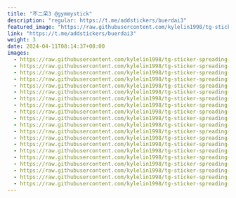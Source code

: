 ```yaml
---
title: "不二呆3 @gymmystick"
description: "regular: https://t.me/addstickers/buerdai3"
featured_image: "https://raw.githubusercontent.com/kylelin1998/tg-sticker-spreading-worldwide-images/main/img/35291b55-5528-4568-b023-215966bfde6e.jpg"
link: "https://t.me/addstickers/buerdai3"
weight: 3
date: 2024-04-11T08:14:37+08:00
images:
  - https://raw.githubusercontent.com/kylelin1998/tg-sticker-spreading-worldwide-images/main/img/35291b55-5528-4568-b023-215966bfde6e.jpg
  - https://raw.githubusercontent.com/kylelin1998/tg-sticker-spreading-worldwide-images/main/img/35386442-357c-45ca-b7ff-6e210f9e608a.jpg
  - https://raw.githubusercontent.com/kylelin1998/tg-sticker-spreading-worldwide-images/main/img/1e5a58e7-2b04-43ae-b444-642c05b9e718.jpg
  - https://raw.githubusercontent.com/kylelin1998/tg-sticker-spreading-worldwide-images/main/img/222104d6-708c-41b6-bcef-ae54fa5478a7.jpg
  - https://raw.githubusercontent.com/kylelin1998/tg-sticker-spreading-worldwide-images/main/img/2f869071-b324-4d7a-ae4c-386b7d6ef49b.jpg
  - https://raw.githubusercontent.com/kylelin1998/tg-sticker-spreading-worldwide-images/main/img/cdb859b2-2dbf-4f61-8b10-027d833dd60b.jpg
  - https://raw.githubusercontent.com/kylelin1998/tg-sticker-spreading-worldwide-images/main/img/349f51a2-49fa-4def-8704-446241f78fe1.jpg
  - https://raw.githubusercontent.com/kylelin1998/tg-sticker-spreading-worldwide-images/main/img/cd6fa340-0319-4e36-8de0-700a1486858f.jpg
  - https://raw.githubusercontent.com/kylelin1998/tg-sticker-spreading-worldwide-images/main/img/07819001-4358-47d0-b3e3-07eeb7f0a85a.jpg
  - https://raw.githubusercontent.com/kylelin1998/tg-sticker-spreading-worldwide-images/main/img/2fe1c21c-afcf-47cf-bf68-62a9f8adc09d.jpg
  - https://raw.githubusercontent.com/kylelin1998/tg-sticker-spreading-worldwide-images/main/img/c45da5cd-e907-4f7c-a2d6-aee2628d96d5.jpg
  - https://raw.githubusercontent.com/kylelin1998/tg-sticker-spreading-worldwide-images/main/img/9a15a6c8-e2c4-4bd9-a20c-ee363412d3d4.jpg
  - https://raw.githubusercontent.com/kylelin1998/tg-sticker-spreading-worldwide-images/main/img/7ebb1b03-8061-48c9-81f0-9c4143c9afeb.jpg
  - https://raw.githubusercontent.com/kylelin1998/tg-sticker-spreading-worldwide-images/main/img/483987b8-004e-45af-a306-5f6eccce30a6.jpg
  - https://raw.githubusercontent.com/kylelin1998/tg-sticker-spreading-worldwide-images/main/img/99d7e930-2e80-431b-96eb-f809620e9374.jpg
  - https://raw.githubusercontent.com/kylelin1998/tg-sticker-spreading-worldwide-images/main/img/5a924473-48b6-4a2c-b4a0-d4849799815b.jpg
  - https://raw.githubusercontent.com/kylelin1998/tg-sticker-spreading-worldwide-images/main/img/54f46609-fdcf-463d-bf03-faa504e44598.jpg
  - https://raw.githubusercontent.com/kylelin1998/tg-sticker-spreading-worldwide-images/main/img/1ae5e6cb-8007-4e27-b329-0d319f877065.jpg
  - https://raw.githubusercontent.com/kylelin1998/tg-sticker-spreading-worldwide-images/main/img/45a73d3e-6ff5-42fb-98c5-cc7c4e79aaf2.jpg
  - https://raw.githubusercontent.com/kylelin1998/tg-sticker-spreading-worldwide-images/main/img/0fcc29c3-e88c-4d3c-b583-3618863c3ad7.jpg
---
```

